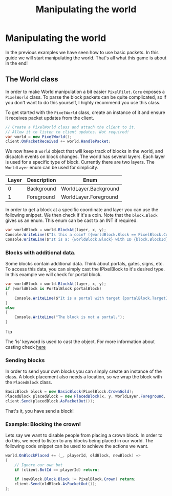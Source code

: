 ﻿---
uid: Guides.GettingStarted.PlacingBlocks
title: Manipulating the world
---
# Manipulating the world
In the previous examples we have seen how to use basic packets. In this guide we will start manipulating the world. That's all what this game is about in the end!

## The World class
In order to make World manipulation a bit easier `PixelPilot.Core` exposes a `PixelWorld` class.
To parse the block packets can be quite complicated, so if you don't want to do this yourself, I highly recommend you use this class.

To get started with the `PixelWorld` class, create an instance of it and ensure it receives packet updates from the client.

```csharp
// Create a PixelWorld class and attach the client to it.
// Allow it to listen to client updates. Not required!
var world = new PixelWorld();
client.OnPacketReceived += world.HandlePacket;
```

We now have a `world` object that will keep track of blocks in the world, and dispatch events on block changes.
The world has several layers. Each layer is used for a specific type of block. Currently there are two layers. The `WorldLayer` enum can be used for simplicity.

| Layer | Description  | Enum                  |
|-------|--------------|-----------------------|
| 0     | Background   | WorldLayer.Background |
| 1     | Foreground   | WorldLayer.Foreground |

In order to get a block at a specific coordinate and layer you can use the following snippet.
We then check if it's a coin. Note that the `block.Block` gives us an enum. This enum can be cast to an INT if required.
```csharp
var worldBlock = world.BlockAt(layer, x, y);
Console.WriteLine($"Is this a coin? ({worldBlock.Block == PixelBlock.Coin})");
Console.WriteLine($"It is a: {worldBlock.Block} with ID {block.BlockId}");
```

### Blocks with additional data.
Some blocks contain additional data. Think about portals, gates, signs, etc.
To access this data, you can simply cast the IPixelBlock to it's desired type. In this example we will check for portal block.
```csharp
var worldBlock = world.BlockAt(layer, x, y);
if (worldBlock is PortalBlock portalBlock)
{
    Console.WriteLine($"It is a portal with target {portalBlock.TargetId}");
}
else
{
    Console.WriteLine("The block is not a portal.");
}
```

> [!TIP]
> The 'is' keyword is used to cast the object. For more information about casting check [here](https://learn.microsoft.com/en-us/dotnet/csharp/programming-guide/types/casting-and-type-conversions)

### Sending blocks
In order to send your own blocks you can simply create an instance of the class.
A block placement also needs a location, so we wrap the block with the `PlacedBlock` class.
```csharp
BasicBlock block = new BasicBlock(PixelBlock.CrownGold);
PlacedBlock placedBlock = new PlacedBlock(x, y, WorldLayer.Foreground, block);
client.Send(placedBlock.AsPacketOut());
```
That's it, you have send a block!

### Example: Blocking the crown!
Lets say we want to disable people from placing a crown block. In order to do this, we need to listen to any blocks being placed in our world.
The following code snippet can be used to achieve the actions we want.

```csharp
world.OnBlockPlaced += (_, playerId, oldBlock, newBlock) =>
{
    // Ignore our own bot
    if (client.BotId == playerId) return;

    if (newBlock.Block.Block != PixelBlock.Crown) return;
    client.Send(oldBlock.AsPacketOut());
};
```